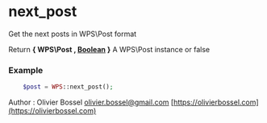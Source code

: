 # next_post

Get the next posts in WPS\Post format

Return **{ WPS\Post , [Boolean](http://php.net/manual/en/language.types.boolean.php) }** A WPS\Post instance or false

### Example
```php
	$post = WPS::next_post();
```
Author : Olivier Bossel [olivier.bossel@gmail.com](mailto:olivier.bossel@gmail.com) [https://olivierbossel.com](https://olivierbossel.com)
